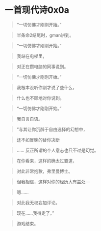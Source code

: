 # 一首现代诗0x0a

>“一切仿佛才刚刚开始。”

>半条命2结尾时，gman讲到。

>“一切仿佛才刚刚开始。”

>我站在电梯里，

>对正在攒电脑的同事说到。

>“一切仿佛才刚刚开始。”

>我根本没听你刚才说了些什么，

>什么也不顾地对你说到。

>“一切仿佛才刚刚开始。”

>我自言自语。

>”与其让你沉醉于自由选择的幻想中，

>还不如冒昧的替你决断

>……
>反正所谓的个人意志也只不过是幻觉。

>在你看来，这样的确太过霸道，

>对此非常抱歉，弗里曼博士。

>但我相信，这样对你的经历大有益处—

>嗯……

>对此我无权妄加评论。

>现在……我得走了。”

>游戏结束。
